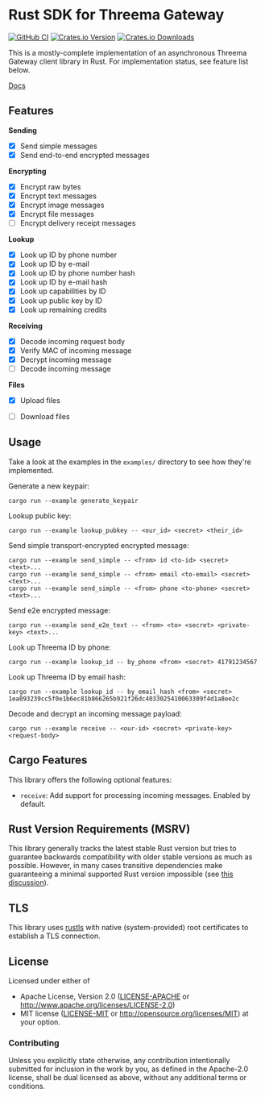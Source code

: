 # Rust SDK for Threema Gateway

[![GitHub CI][github-actions-badge]][github-actions]
[![Crates.io Version][crates-io-badge]][crates-io]
[![Crates.io Downloads][crates-io-download-badge]][crates-io-download]

This is a mostly-complete implementation of an asynchronous Threema Gateway
client library in Rust. For implementation status, see feature list below.

[Docs](https://docs.rs/threema-gateway)


## Features

**Sending**

- [x] Send simple messages
- [x] Send end-to-end encrypted messages

**Encrypting**

- [x] Encrypt raw bytes
- [x] Encrypt text messages
- [x] Encrypt image messages
- [x] Encrypt file messages
- [ ] Encrypt delivery receipt messages

**Lookup**

- [x] Look up ID by phone number
- [x] Look up ID by e-mail
- [x] Look up ID by phone number hash
- [x] Look up ID by e-mail hash
- [x] Look up capabilities by ID
- [x] Look up public key by ID
- [x] Look up remaining credits

**Receiving**

- [x] Decode incoming request body
- [x] Verify MAC of incoming message
- [x] Decrypt incoming message
- [ ] Decode incoming message

**Files**

- [x] Upload files
- [ ] Download files


## Usage

Take a look at the examples in the `examples/` directory to see how they're
implemented.

Generate a new keypair:

    cargo run --example generate_keypair

Lookup public key:

    cargo run --example lookup_pubkey -- <our_id> <secret> <their_id>

Send simple transport-encrypted encrypted message:

    cargo run --example send_simple -- <from> id <to-id> <secret> <text>...
    cargo run --example send_simple -- <from> email <to-email> <secret> <text>...
    cargo run --example send_simple -- <from> phone <to-phone> <secret> <text>...

Send e2e encrypted message:

    cargo run --example send_e2e_text -- <from> <to> <secret> <private-key> <text>...

Look up Threema ID by phone:

    cargo run --example lookup_id -- by_phone <from> <secret> 41791234567

Look up Threema ID by email hash:

    cargo run --example lookup_id -- by_email_hash <from> <secret> 1ea093239cc5f0e1b6ec81b866265b921f26dc4033025410063309f4d1a8ee2c

Decode and decrypt an incoming message payload:

    cargo run --example receive -- <our-id> <secret> <private-key> <request-body>


## Cargo Features

This library offers the following optional features:

- `receive`: Add support for processing incoming messages. Enabled by default.


## Rust Version Requirements (MSRV)

This library generally tracks the latest stable Rust version but tries to
guarantee backwards compatibility with older stable versions as much as
possible. However, in many cases transitive dependencies make guaranteeing a
minimal supported Rust version impossible (see [this
discussion](https://users.rust-lang.org/t/rust-version-requirement-change-as-semver-breaking-or-not/20980/25)).


## TLS

This library uses [rustls](https://github.com/ctz/rustls) with native
(system-provided) root certificates to establish a TLS connection.


## License

Licensed under either of

 * Apache License, Version 2.0 ([LICENSE-APACHE](LICENSE-APACHE) or
   http://www.apache.org/licenses/LICENSE-2.0)
 * MIT license ([LICENSE-MIT](LICENSE-MIT) or
   http://opensource.org/licenses/MIT) at your option.


### Contributing

Unless you explicitly state otherwise, any contribution intentionally submitted
for inclusion in the work by you, as defined in the Apache-2.0 license, shall
be dual licensed as above, without any additional terms or conditions.

<!-- Badges -->
[github-actions]: https://github.com/dbrgn/threema-gateway-rs/actions?query=branch%3Amaster
[github-actions-badge]: https://github.com/dbrgn/threema-gateway-rs/workflows/CI/badge.svg
[crates-io]: https://crates.io/crates/threema-gateway
[crates-io-badge]: https://img.shields.io/crates/v/threema-gateway.svg?maxAge=3600
[crates-io-download]: https://crates.io/crates/threema-gateway
[crates-io-download-badge]: https://img.shields.io/crates/d/threema-gateway.svg?maxAge=3600
